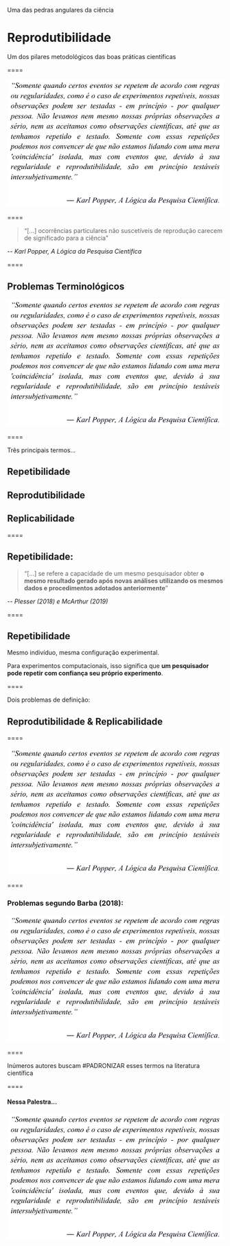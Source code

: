 <!-- .slide: data-background="img/motivation.jpg" -->

Uma das pedras angulares da ciência <br>
# Reprodutibilidade
Um dos pilares metodológicos das boas práticas científicas

====

![avatar][avatar] <!-- .element: class="pull-center" -->

[avatar]: ../shared/img/popper.png

====

> “[...] ocorrências particulares não suscetíveis de reprodução carecem de significado para a ciência”

-- <cite>Karl Popper, A Lógica da Pesquisa Científica</cite>

====

## Problemas Terminológicos

![avatar][avatar] <!-- .element: class="pull-center" -->

[avatar]: ../shared/img/fig.png

====

Três principais termos...

## Repetibilidade
## Reprodutibilidade
## Replicabilidade

====

<!-- .slide: data-background="img/motivation.jpg" -->

## Repetibilidade:

> “[...] se refere a capacidade de um mesmo pesquisador obter **o mesmo resultado gerado após novas análises utilizando os mesmos dados e procedimentos adotados anteriormente**”

-- <cite>Plesser (2018) e McArthur (2019)</cite>

====

## Repetibilidade

Mesmo indivíduo, mesma configuração experimental.

Para experimentos computacionais, isso significa que **um pesquisador pode repetir com confiança seu próprio experimento**.

====

Dois problemas de definição:

## Reprodutibilidade & Replicabilidade

====

![avatar][avatar] <!-- .element: class="pull-center" -->

[avatar]: ../shared/img/Barba.png

====

### Problemas segundo Barba (2018):

![avatar][avatar] <!-- .element: class="pull-center" -->

[avatar]: ../shared/img/reprorepli.png

====

Inúmeros autores buscam
#PADRONIZAR
esses termos na literatura científica

====

#### Nessa Palestra...

![avatar][avatar] <!-- .element: class="pull-center" -->

[avatar]: ../shared/img/definicao.png
